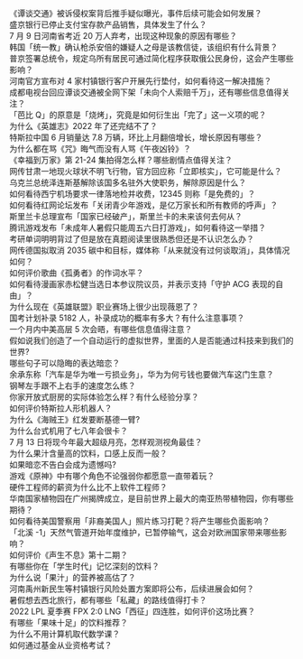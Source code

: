 《谭谈交通》被诉侵权案背后推手疑似曝光，事件后续可能会如何发展？  
盛京银行已停止支付宝存款产品销售，具体发生了什么？  
7 月 9 日河南省考近 20 万人弃考，出现这种现象的原因有哪些？  
韩国「统一教」确认枪杀安倍的嫌疑人之母是该教信徒，该组织有什么背景？  
普京签署总统令，规定乌所有居民可通过简化程序获取俄公民身份，这会产生哪些影响？  
河南官方宣布对 4 家村镇银行客户开展先行垫付，如何看待这一解决措施？  
成都电视台回应谭谈交通被全网下架「未向个人索赔千万」，还有哪些信息值得关注？  
「芭比 Q」的原意是「烧烤」，究竟是如何衍生出「完了」这一义项的呢？  
为什么《英雄志》2022 年了还完结不了？  
特斯拉中国 6 月销量达 7.8 万辆，环比上月翻倍增长，增长原因有哪些？  
为什么都在骂《咒》晦气而没有人骂《午夜凶铃》？  
《幸福到万家》第 21-24 集拍得怎么样？哪些剧情点值得关注？  
网传甘肃一地现火球状不明飞行物，官方回应称「立即核实」，它可能是什么？  
乌克兰总统泽连斯基解除该国多名驻外大使职务，解除原因是什么？  
如何看待西宁机场要求一律落地检并收费，12345 则称「是免费的」？  
如何看待红网论坛发布「关闭青少年游戏，是亿万家长和所有教师的呼声」？  
斯里兰卡总理宣布「国家已经破产」，斯里兰卡的未来该何去何从？  
腾讯游戏发布「未成年人暑假只能周五六日打游戏」，如何看待这一举措？  
考研单词明明背过了但是放在真题阅读里很熟悉但还是不认识怎么办？  
网传德国拟取消 2035 碳中和目标，媒体称「从来就没有过何谈取消」，具体情况如何？  
如何评价歌曲《孤勇者》的作词水平？  
如何看待漫画家赤松健当选日本参议院议员，并表示支持「守护 ACG 表现的自由」？  
为什么现在《英雄联盟》职业赛场上很少出现薇恩了？  
国考计划补录 5182 人，补录成功的概率有多大？有什么注意事项？  
一个月内中美高层 5 次会晤，有哪些信息值得注意？  
假如说我们创造了一个自动运行的虚拟世界，里面的人是否能通过科技来到我们的世界?  
哪些句子可以隐晦的表达暗恋？  
余承东称「汽车是华为唯一亏损业务」，华为为何亏钱也要做汽车这门生意？  
钢琴左手跟不上右手的速度怎么练？  
你家开放式厨房的实际体验怎么样？有什么经验分享？  
如何评价特斯拉人形机器人？  
为什么《海贼王》红发要断基德一臂?  
为什么台式机用了七八年会很卡？  
7 月 13 日将现今年最大超级月亮，怎样观测视角最佳？  
为什么果汁含量高的饮料，口感上反而一般？  
如果暗恋不告白会成为遗憾吗?  
游戏《原神》中有哪个角色不论强弱你都愿意一直带着玩？  
硬件工程师的薪资为什么比不上软件工程师？  
华南国家植物园在广州揭牌成立，是目前世界上最大的南亚热带植物园，你有哪些期待？  
如何看待美国警察用「非裔美国人」照片练习打靶？将产生哪些负面影响？  
「北溪 -1」天然气管道开始年度维护，已暂停输气，这会对欧洲国家带来哪些影响？  
如何评价《声生不息》第十二期？  
有哪些你在「学生时代」记忆深刻的饮料？  
为什么说「果汁」的营养被高估了？  
河南禹州新民生等村镇银行风险处置方案即将公布，后续进展会如何？  
暑假想去西北旅行，都有哪些「私藏」的路线值得打卡？  
2022 LPL 夏季赛 FPX 2:0 LNG「西征」四连胜，如何评价这场比赛？  
有哪些「果味十足」的饮料推荐？  
为什么不用计算机取代数学课？  
如何通过基金从业资格考试？  
